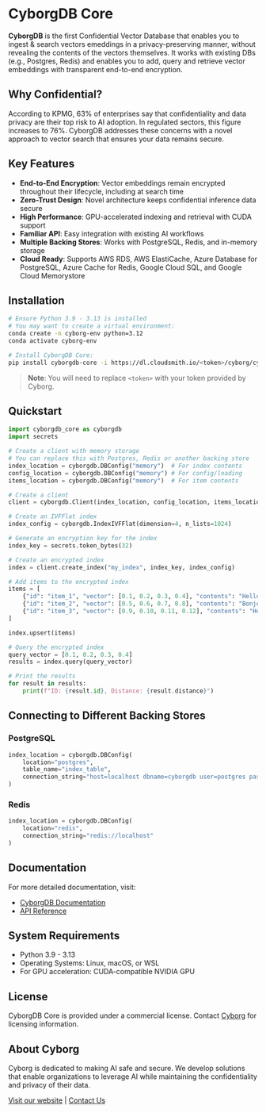 # CyborgDB Core

**CyborgDB** is the first Confidential Vector Database that enables you to ingest & search vectors emeddings in a privacy-preserving manner, without revealing the contents of the vectors themselves. It works with existing DBs (e.g., Postgres, Redis) and enables you to add, query and retrieve vector embeddings with transparent end-to-end encryption.

## Why Confidential?

According to KPMG, 63% of enterprises say that confidentiality and data privacy are their top risk to AI adoption. In regulated sectors, this figure increases to 76%. CyborgDB addresses these concerns with a novel approach to vector search that ensures your data remains secure.

## Key Features

- **End-to-End Encryption**: Vector embeddings remain encrypted throughout their lifecycle, including at search time
- **Zero-Trust Design**: Novel architecture keeps confidential inference data secure
- **High Performance**: GPU-accelerated indexing and retrieval with CUDA support
- **Familiar API**: Easy integration with existing AI workflows
- **Multiple Backing Stores**: Works with PostgreSQL, Redis, and in-memory storage
- **Cloud Ready**: Supports AWS RDS, AWS ElastiCache, Azure Database for PostgreSQL, Azure Cache for Redis, Google Cloud SQL, and Google Cloud Memorystore

## Installation

```bash
# Ensure Python 3.9 - 3.13 is installed
# You may want to create a virtual environment:
conda create -n cyborg-env python=3.12
conda activate cyborg-env

# Install CyborgDB Core:
pip install cyborgdb-core -i https://dl.cloudsmith.io/<token>/cyborg/cyborgdb/python/simple/
```

> **Note**: You will need to replace `<token>` with your token provided by Cyborg.

## Quickstart

```python
import cyborgdb_core as cyborgdb
import secrets

# Create a client with memory storage
# You can replace this with Postgres, Redis or another backing store
index_location = cyborgdb.DBConfig("memory")  # For index contents
config_location = cyborgdb.DBConfig("memory") # For config/loading
items_location = cyborgdb.DBConfig("memory")  # For item contents

# Create a client
client = cyborgdb.Client(index_location, config_location, items_location)

# Create an IVFFlat index
index_config = cyborgdb.IndexIVFFlat(dimension=4, n_lists=1024)

# Generate an encryption key for the index
index_key = secrets.token_bytes(32)

# Create an encrypted index
index = client.create_index("my_index", index_key, index_config)

# Add items to the encrypted index
items = [
    {"id": "item_1", "vector": [0.1, 0.2, 0.3, 0.4], "contents": "Hello!"},
    {"id": "item_2", "vector": [0.5, 0.6, 0.7, 0.8], "contents": "Bonjour!"},
    {"id": "item_3", "vector": [0.9, 0.10, 0.11, 0.12], "contents": "Hola!"}
]

index.upsert(items)

# Query the encrypted index
query_vector = [0.1, 0.2, 0.3, 0.4]
results = index.query(query_vector)

# Print the results
for result in results:
    print(f"ID: {result.id}, Distance: {result.distance}")
```

## Connecting to Different Backing Stores

### PostgreSQL

```python
index_location = cyborgdb.DBConfig(
    location="postgres",
    table_name="index_table", 
    connection_string="host=localhost dbname=cyborgdb user=postgres password=postgres"
)
```

### Redis

```python
index_location = cyborgdb.DBConfig(
    location="redis",
    connection_string="redis://localhost"
)
```

## Documentation

For more detailed documentation, visit:
- [CyborgDB Documentation](https://docs.cyborg.co)
- [API Reference](https://docs.cyborg.co/versions/v0.9.x/api-reference/python/introduction)

## System Requirements

- Python 3.9 - 3.13
- Operating Systems: Linux, macOS, or WSL
- For GPU acceleration: CUDA-compatible NVIDIA GPU

## License

CyborgDB Core is provided under a commercial license. Contact [Cyborg](https://www.cyborg.co/contact) for licensing information.

## About Cyborg

Cyborg is dedicated to making AI safe and secure. We develop solutions that enable organizations to leverage AI while maintaining the confidentiality and privacy of their data.

[Visit our website](https://www.cyborg.co) | [Contact Us](https://www.cyborg.co/contact)